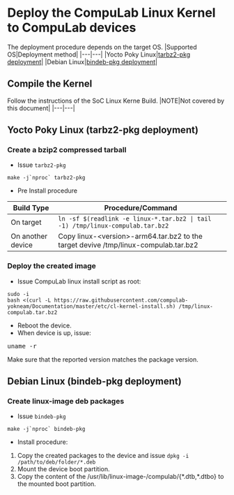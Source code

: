 # Deploy the CompuLab Linux Kernel to CompuLab devices

The deployment procedure depends on the target OS.
|Supported OS|Deployment method|
|---|---|
|Yocto Poky Linux|[tarbz2-pkg deployment](#yocto-poky-linux-tarbz2-pkg-deployment)|
|Debian Linux|[bindeb-pkg deployment](#debian-linux-bindeb-pkg-deployment)|

## Compile the Kernel
Follow the instructions of the SoC Linux Kerne Build.
|NOTE|Not covered by this document|
|---|---|

## Yocto Poky Linux (tarbz2-pkg deployment)

### Create a bzip2 compressed tarball
* Issue ``tarbz2-pkg``
```
make -j`nproc` tarbz2-pkg
```
* Pre Install procedure

|Build Type|Procedure/Command|
|---|---|
|On target|``ln -sf $(readlink -e linux-*.tar.bz2 \| tail -1) /tmp/linux-compulab.tar.bz2``|
|On another device|Copy linux-\<version\>-arm64.tar.bz2 to the target devive /tmp/linux-compulab.tar.bz2|

### Deploy the created image
* Issue CompuLab linux install script as root:
```
sudo -i
bash <(curl -L https://raw.githubusercontent.com/compulab-yokneam/Documentation/master/etc/cl-kernel-install.sh) /tmp/linux-compulab.tar.bz2
```
* Reboot the device.
* When device is up, issue:
<pre>
uname -r
</pre>
Make sure that the reported version matches the package version.

## Debian Linux (bindeb-pkg deployment)

### Create linux-image deb packages
* Issue ``bindeb-pkg``
```
make -j`nproc` bindeb-pkg
```
* Install procedure:
1) Copy the created packages to the device and issue `dpkg -i /path/to/deb/folder/*.deb`
2) Mount the device boot partition.
3) Copy the content of the /usr/lib/linux-image-<version>/compulab/{\*.dtb,\*.dtbo} to the mounted boot partition.
